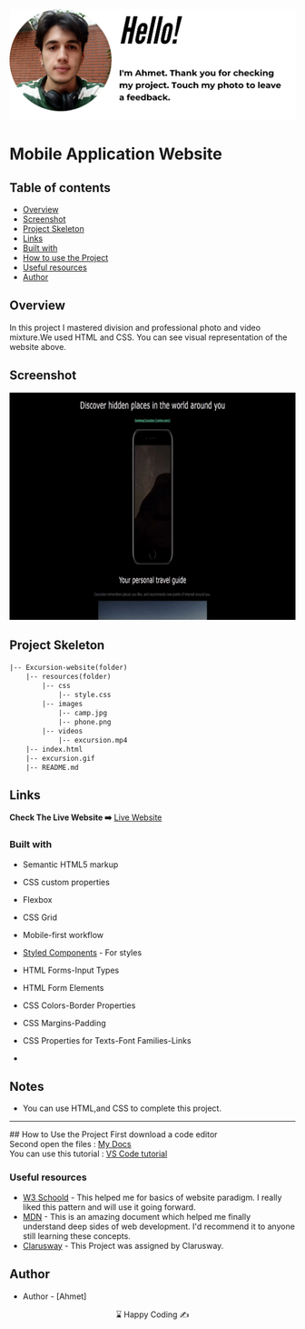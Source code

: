 <p align="center">
<a href="https://www.linkedin.com/in/ahmet-ayd%C4%B1n-2583b1199/" target="_blank"><img src="hello.png" alt="screenshot"></a>
</p>




# Mobile Application Website

## Table of contents

  - [Overview](#overview)
  - [Screenshot](#screenshot)
  - [Project Skeleton](#project-skeleton)
  - [Links](#links)
  - [Built with](#built-with)
  - [How to use the Project](#how-to-use-the-project)
  - [Useful resources](#useful-resources)
- [Author](#author)

## Overview
In this project I mastered division and professional photo and video mixture.We used HTML and CSS. You can see visual representation of the website above.

## Screenshot
<p align="center">
<a href="https://bavi-boop.github.io/excursion-website/"><img src="excursion.gif" alt="screenshot" width="600" height="400"></a>
</p>

## Project Skeleton
  
```
|-- Excursion-website(folder)
    |-- resources(folder)
        |-- css
            |-- style.css
        |-- images
            |-- camp.jpg
            |-- phone.png
        |-- videos
            |-- excursion.mp4
    |-- index.html
    |-- excursion.gif
    |-- README.md
```    

## Links
<b>Check The Live Website ➡️</b> <a href="https://bavi-boop.github.io/excursion-website/">Live Website</a>
<br>

### Built with

- Semantic HTML5 markup
- CSS custom properties
- Flexbox
- CSS Grid
- Mobile-first workflow

- [Styled Components](https://styled-components.com/) - For styles
	
- HTML Forms-Input Types 

- HTML Form Elements

- CSS Colors-Border Properties

- CSS Margins-Padding

- CSS Properties for Texts-Font Families-Links


-

## Notes

- You can use HTML,and CSS to complete this project.

<hr>
## How to Use the Project
<span>First download a code editor </span>
<br><span>Second open the files : </span><a href='https://github.com/BAVI-BOOP/excursion-website'>My Docs</a>
<br><span>You can use this tutorial : </span><a href='https://www.youtube.com/watch?v=fJEbVCrEMSE'>VS Code tutorial</a>


### Useful resources

- [W3 Schoold](https://www.w3schools.com/) - This helped me for basics of website paradigm. I really liked this pattern and will use it going forward.
- [MDN](https://developer.mozilla.org/en-US/) - This is an amazing document which helped me finally understand deep sides of web development. I'd recommend it to anyone still learning these concepts.
- [Clarusway](https://clarusway.com/aws-devops/?gclid=Cj0KCQjwr4eYBhDrARIsANPywCjMru99tYkggAXDKaHPXlmNHqGXxFtkPw_EeiIechV8YNa6bUd9DLkaAsJkEALw_wcB) - This Project was assigned by Clarusway.





## Author

- Author - [Ahmet]

<center> &#8987; Happy Coding  &#9997; </center>

